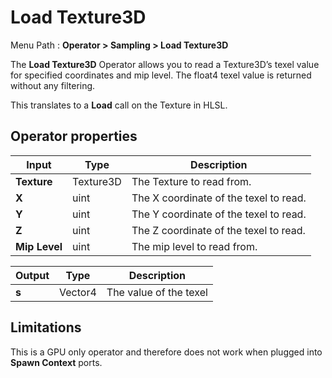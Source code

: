 # Load Texture3D

Menu Path : **Operator > Sampling > Load Texture3D** 

The **Load Texture3D** Operator allows you to read a Texture3D’s texel value for specified coordinates and mip level. The float4 texel value is returned without any filtering.

This translates to a **Load** call on the Texture in HLSL.

## Operator properties

| **Input**     | **Type**  | **Description**                        |
| ------------- | --------- | -------------------------------------- |
| **Texture**   | Texture3D | The Texture to read from.              |
| **X**         | uint      | The X coordinate of the texel to read. |
| **Y**         | uint      | The Y coordinate of the texel to read. |
| **Z**         | uint      | The Z coordinate of the texel to read. |
| **Mip Level** | uint      | The mip level to read from.            |

| **Output** | **Type** | **Description**        |
| ---------- | -------- | ---------------------- |
| **s**      | Vector4  | The value of the texel |

## Limitations

This is a GPU only operator and therefore does not work when plugged into **Spawn Context** ports.